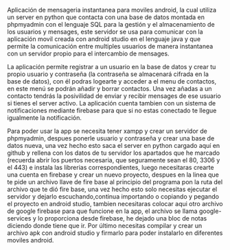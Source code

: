 Aplicación de mensageria instantanea para moviles android, la cual utiliza un server en python que contacta con una base de datos montada en phpmyadmin con el lenguaje SQL para la gestión y el almacenamiento de los usuarios y mensages, este servidor se usa para comunicar con la aplicación movil creada con android studio en el lenguaje java y que permite la comunicación entre multiples usuarios de manera instantanea con un servidor propio para el intercambio de mensages.

La aplicación permite registrar a un usuario en la base de datos y crear tu propio usuario y contraseña (la contraseña se almacenará cifrada en la base de datos), con él podras logearte y acceder a el menu de contactos, en este menú se podrán añadir y borrar contactos. Una vez añadas a un contacto tendrás la posivilidad de enviar y recibir mensages de ese usuario si tienes el server activo. La aplicación cuenta tambien con un sistema de notificaciones mediante firebase para que si no estas conectado te llegue igualmente la notificación.

Para poder usar la app se necesita tener xampp y crear un servidor de phpmyadmin, despues ponerle usuario y contraseña y crear una base de datos nueva, una vez hecho esto saca el server en python cargado aquí en github y rellena con los datos de tu servidor los apartados que he marcado (recuerda abrir los puertos necesaria, que seguramente sean el 80, 3306 y el 443) e instala las librerias correspondientes, luego necesitaras crearte una cuenta en firebase y crear un nuevo proyecto, despues en la linea que te pide un archivo llave de fire base al principio del programa pon la ruta del archivo que te dió fire base, una vez hecho esto solo necesitas ejecutar el servidor y dejarlo escuchando,continua importando o copiando y pegando el proyecto en android studio, tambien necesitaras colocar aqui otro archivo de google firebase para que funcione en la app, el archivo se llama google-services y lo proporciona desde firebase, he dejado una bloc de notas diciendo donde tiene que ir.
Por último necesitas compilar y crear un archivo apk con android studio y firmarlo para poder instalarlo en diferentes moviles android.

